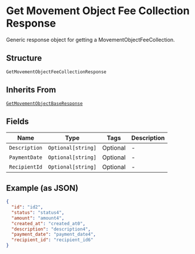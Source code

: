 
# Get Movement Object Fee Collection Response

Generic response object for getting a MovementObjectFeeCollection.

## Structure

`GetMovementObjectFeeCollectionResponse`

## Inherits From

[`GetMovementObjectBaseResponse`](../../doc/models/get-movement-object-base-response.md)

## Fields

| Name | Type | Tags | Description |
|  --- | --- | --- | --- |
| `Description` | `Optional[string]` | Optional | - |
| `PaymentDate` | `Optional[string]` | Optional | - |
| `RecipientId` | `Optional[string]` | Optional | - |

## Example (as JSON)

```json
{
  "id": "id2",
  "status": "status4",
  "amount": "amount4",
  "created_at": "created_at0",
  "description": "description4",
  "payment_date": "payment_date4",
  "recipient_id": "recipient_id6"
}
```

